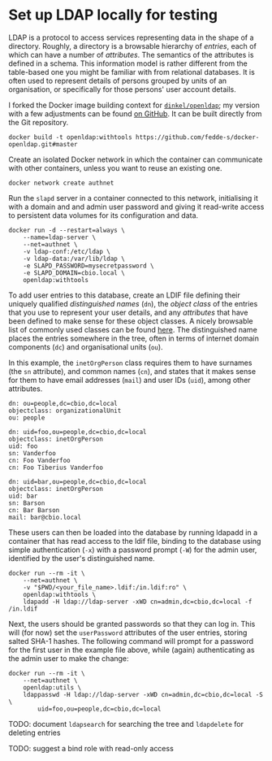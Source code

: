 # Set up LDAP locally for testing #

LDAP is a protocol to access services representing data in the shape
of a directory. Roughly, a directory is a browsable hierarchy of
_entries_, each of which can have a number of _attributes_. The
semantics of the attributes is defined in a schema. This information
model is rather different from the table-based one you might be
familiar with from relational databases. It is often used to represent
details of persons grouped by units of an organisation, or
specifically for those persons' user account details.

I forked the Docker image building context for
[`dinkel/openldap`](https://hub.docker.com/r/dinkel/openldap/);
my version with a few adjustments can be found
[on GitHub](https://github.com/fedde-s/docker-openldap/tree/master).
It can be built directly from the Git repository.

```shell
docker build -t openldap:withtools https://github.com/fedde-s/docker-openldap.git#master
```

Create an isolated Docker network in which the container can
communicate with other containers, unless you want to reuse an
existing one.

```shell
docker network create authnet
```

Run the `slapd` server in a container connected to this network,
initialising it with a domain and and admin user password and giving
it read-write access to persistent data volumes for its configuration
and data.

```shell
docker run -d --restart=always \
    --name=ldap-server \
    --net=authnet \
    -v ldap-conf:/etc/ldap \
    -v ldap-data:/var/lib/ldap \
    -e SLAPD_PASSWORD=mysecretpassword \
    -e SLAPD_DOMAIN=cbio.local \
    openldap:withtools
```

To add user entries to this database, create an LDIF file defining
their uniquely qualified _distinguished names_ (`dn`), the _object
class_ of the entries that you use to represent your user details,
and any _attributes_ that have been defined to make sense for these
object classes. A nicely browsable list of commonly used classes can
be found [here](http://www.zytrax.com/books/ldap/ape/). The
distinguished name places the entries somewhere in the tree, often in
terms of internet domain components (`dc`) and organisational units
(`ou`).

In this example, the `inetOrgPerson` class requires them to have
surnames (the `sn` attribute), and common names (`cn`), and states
that it makes sense for them to have email addresses (`mail`) and user
IDs (`uid`), among other attributes.

```ldif
dn: ou=people,dc=cbio,dc=local
objectclass: organizationalUnit
ou: people

dn: uid=foo,ou=people,dc=cbio,dc=local
objectclass: inetOrgPerson
uid: foo
sn: Vanderfoo
cn: Foo Vanderfoo
cn: Foo Tiberius Vanderfoo

dn: uid=bar,ou=people,dc=cbio,dc=local
objectclass: inetOrgPerson
uid: bar
sn: Barson
cn: Bar Barson
mail: bar@cbio.local
```

These users can then be loaded into the database by running ldapadd in
a container that has read access to the ldif file, binding to the
database using simple authentication (`-x`) with a password prompt
(`-W`) for the admin user, identified by the user's distinguished
name.

```shell
docker run --rm -it \
    --net=authnet \
    -v "$PWD/<your_file_name>.ldif:/in.ldif:ro" \
    openldap:withtools \
    ldapadd -H ldap://ldap-server -xWD cn=admin,dc=cbio,dc=local -f /in.ldif
```

Next, the users should be granted passwords so that they can log
in. This will (for now) set the `userPassword` attributes of the user
entries, storing salted SHA-1 hashes. The following command will
prompt for a password for the first user in the example file above,
while (again) authenticating as the admin user to make the change:

```shell
docker run --rm -it \
    --net=authnet \
    openldap:utils \
    ldappasswd -H ldap://ldap-server -xWD cn=admin,dc=cbio,dc=local -S \
        uid=foo,ou=people,dc=cbio,dc=local
```

TODO: document `ldapsearch` for searching the tree and `ldapdelete` for deleting entries

TODO: suggest a bind role with read-only access
